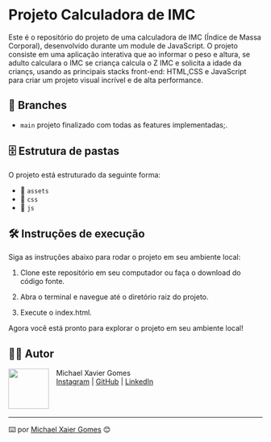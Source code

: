 # Projeto Calculadora de IMC

Este é o repositório do projeto de uma calculadora de  IMC 
(Índice de Massa Corporal), desenvolvido durante um module de JavaScript. O projeto consiste em uma aplicação interativa que ao informar o peso e altura, se adulto calculara o IMC se criança calcula o Z IMC e solicita a idade da criançs, usando as principais stacks front-end: HTML,CSS e JavaScript para criar um projeto visual incrível e de alta performance.

<!-- [Demonstração do projeto.webm] -->

## 🌿 Branches

- `main` projeto finalizado com todas as features implementadas;.

## 🗄️ Estrutura de pastas

O projeto está estruturado da seguinte forma:


- 📁 `assets`
- 📁 `css`
- 📁 `js`

## 🛠️ Instruções de execução

Siga as instruções abaixo para rodar o projeto em seu ambiente local:

1. Clone este repositório em seu computador ou faça o download do código fonte.

2. Abra o terminal e navegue até o diretório raiz do projeto.

3. Execute o index.html.

Agora você está pronto para explorar o projeto em seu ambiente local!

## 👩‍💻 Autor

<p>
    <img align=left margin=10 width=80 src="https://avatars.githubusercontent.com/MichaelXG?v=4"/>
    <p>&nbsp&nbsp&nbspMichael Xavier Gomes<br>
    &nbsp&nbsp&nbsp<a href="https://www.instagram.com/michaelxg/">Instagram</a>&nbsp;|&nbsp;<a href="https://github.com/MichaelXG">GitHub</a>&nbsp;|&nbsp;<a href="https://www.linkedin.com/in/michael-xg/">LinkedIn</a>&nbsp;</p>
</p>
<br/><br/>
<p>

---

⌨️ por [Michael Xaier Gomes](https://github.com/MichaelXG) 😊
